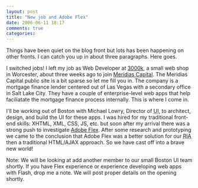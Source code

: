 ```yaml
---
layout: post
title: "New job and Adobe Flex"
date: 2006-06-11 18:17
comments: true
categories: 
---
```

Things have been quiet on the blog front but lots has been happening on other fronts. I can catch you up in about three paragraphs. Here goes.

I switched jobs! I left my job as Web Developer at [3000k][1], a small web shop in Worcester, about three weeks ago to join [Meridias Capital][2]. The Meridias Capital public site is a bit sparse so let me fill you in. The company is a mortgage finance lender centered out of Las Vegas with a secondary office in Salt Lake City. They have a couple of enterprise-level web apps that help faciliatate the mortgage finance process internally. This is where I come in.

 [1]: http://www.3000k.com
 [2]: http://www.meridiascapital.com

I'll be working out of Boston with Michael Lowry, Director of <acronym title="User Interface">UI</acronym>, to architect, design, and build the UI for these apps. I was hired for my traditional front-end skills: XHTML, XML, CSS, JS, etc. but soon after my arrival there was a strong push to investigate [Adobe Flex][3]. After some research and prototyping we came to the conclusion that Adobe Flex was a better solution for our <acronym title="Rich Internet Application">RIA</acronym> then a traditional HTML/AJAX approach. So we have cast off into a brave new world!

 [3]: http://www.adobe.com/products/flex/

Note: We will be looking at add another member to our small Boston UI team shortly. If you have Flex experience or experience developing web apps with Flash, drop me a note. We will post proper details on the opening shortly.